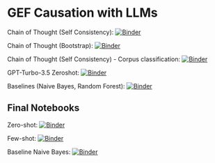 # GEF Causation with LLMs

Chain of Thought (Self Consistency):
[![Binder](https://binderhub.atap-binder.cloud.edu.au/badge_logo.svg)](https://binderhub.atap-binder.cloud.edu.au/v2/gh/Sydney-Informatics-Hub/GEF-Causation-LLMs/bdee99a9eb2c6b2d21397ab34904e7406182886f?labpath=causation-cotsc.ipynb)

Chain of Thought (Bootstrap):
[![Binder](https://binderhub.atap-binder.cloud.edu.au/badge_logo.svg)](https://binderhub.atap-binder.cloud.edu.au/v2/gh/Sydney-Informatics-Hub/GEF-Causation-LLMs/9d50b3dcf0b3e2cc20776e1d7ec0e2d990a67a42?labpath=causation-bootstrap.ipynb)

Chain of Thought (Self Consistency) - Corpus classification:
[![Binder](https://binderhub.atap-binder.cloud.edu.au/badge_logo.svg)](https://binderhub.atap-binder.cloud.edu.au/v2/gh/Sydney-Informatics-Hub/GEF-Causation-LLMs/bdee99a9eb2c6b2d21397ab34904e7406182886f?labpath=causation-corpus.ipynb)

GPT-Turbo-3.5 Zeroshot:
[![Binder](https://binderhub.atap-binder.cloud.edu.au/badge_logo.svg)](https://binderhub.atap-binder.cloud.edu.au/v2/gh/Sydney-Informatics-Hub/GEF-Causation-LLMs/18a6b683e60b3b2948846fded738c44dcb1337da?labpath=causation-zeroshot.ipynb)

Baselines (Naive Bayes, Random Forest):
[![Binder](https://binderhub.atap-binder.cloud.edu.au/badge_logo.svg)](https://binderhub.atap-binder.cloud.edu.au/v2/gh/Sydney-Informatics-Hub/GEF-Causation-LLMs/7c01dc9a7a16da69faa14af2b8897b4d5426149e?labpath=baselines_nb_rf.ipynb)


## Final Notebooks
Zero-shot:
[![Binder](https://binderhub.atap-binder.cloud.edu.au/badge_logo.svg)](https://binderhub.atap-binder.cloud.edu.au/v2/gh/Sydney-Informatics-Hub/GEF-Causation-LLMs/e67c4dbb994fe633305e4819764b5eff0b0ff473?labpath=causation-zeroshot.ipynb)

Few-shot:
[![Binder](https://binderhub.atap-binder.cloud.edu.au/badge_logo.svg)](https://binderhub.atap-binder.cloud.edu.au/v2/gh/Sydney-Informatics-Hub/GEF-Causation-LLMs/bce2d930697f7c3bb4e669f9635292b4a7611a44?labpath=causation-fewshot.ipynb)

Baseline Naive Bayes:
[![Binder](https://binderhub.atap-binder.cloud.edu.au/badge_logo.svg)](https://binderhub.atap-binder.cloud.edu.au/v2/gh/Sydney-Informatics-Hub/GEF-Causation-LLMs.git/1d33989e5f102041e3c33deed5a473a315184970?labpath=baseline_nb.ipynb)